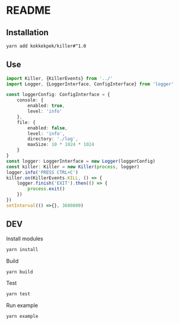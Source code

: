 # README
## Installation
```sh
yarn add kokkekpek/killer#^1.0
```

## Use
```typescript
import Killer, {KillerEvents} from '../'
import Logger, {LoggerInterface, ConfigInterface} from 'logger'

const loggerConfig: ConfigInterface = {
    console: {
        enabled: true,
        level: 'info'
    },
    file: {
        enabled: false,
        level: 'info',
        directory: './log',
        maxSize: 10 * 1024 * 1024
    }
}
const logger: LoggerInterface = new Logger(loggerConfig)
const killer: Killer = new Killer(process, logger)
logger.info('PRESS CTRL+C')
killer.on(KillerEvents.KILL, () => {
    logger.finish('EXIT').then(() => {
        process.exit()
    })
})
setInterval(() =>{}, 3600000)
```

## DEV
Install modules
```sh
yarn install
```

Build
```sh
yarn build
````

Test
```sh
yarn test
````

Run example
```sh
yarn example
````